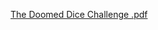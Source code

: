 [The Doomed Dice Challenge .pdf](https://github.com/varshith0531/Securin_Coding_Assessment/files/13800731/The.Doomed.Dice.Challenge.pdf)
